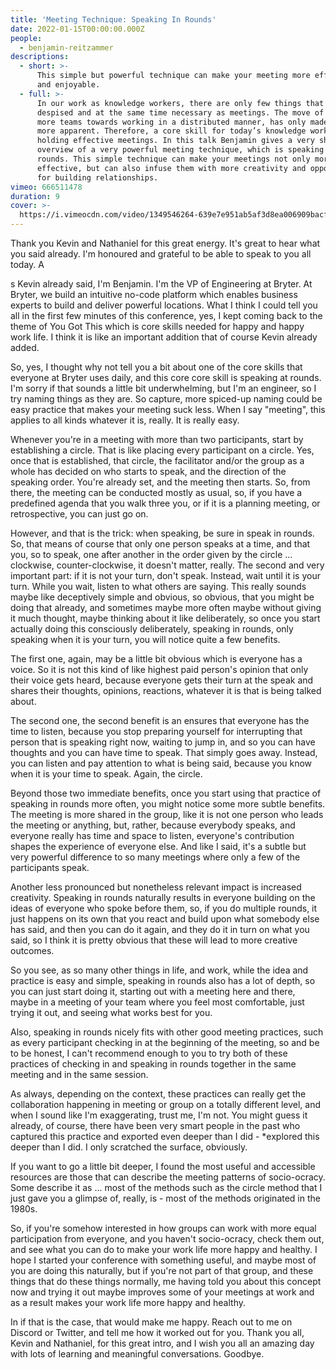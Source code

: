 ```yaml
---
title: 'Meeting Technique: Speaking In Rounds'
date: 2022-01-15T00:00:00.000Z
people:
  - benjamin-reitzammer
descriptions:
  - short: >-
      This simple but powerful technique can make your meeting more effective
      and enjoyable.
  - full: >-
      In our work as knowledge workers, there are only few things that are more
      despised and at the same time necessary as meetings. The move of more and
      more teams towards working in a distributed manner, has only made this
      more apparent. Therefore, a core skill for today’s knowledge workers is
      holding effective meetings. In this talk Benjamin gives a very short
      overview of a very powerful meeting technique, which is speaking in
      rounds. This simple technique can make your meetings not only more
      effective, but can also infuse them with more creativity and opportunities
      for building relationships.
vimeo: 666511478
duration: 9
cover: >-
  https://i.vimeocdn.com/video/1349546264-639e7e951ab5af3d8ea006909bacfea0e0265fd8deb6e806bb9b02911fe289b9-d
---
```


Thank you Kevin and Nathaniel for this great energy. It's great to hear what you said already. I'm honoured and grateful to be able to speak to you all today. A

s Kevin already said, I'm Benjamin. I'm the VP of Engineering at Bryter. At Bryter, we build an intuitive no-code platform which enables business experts to build and deliver powerful locations. What I think I could tell you all in the first few minutes of this conference, yes, I kept coming back to the theme of You Got This which is core skills needed for happy and happy work life. I think it is like an important addition that of course Kevin already added.

So, yes, I thought why not tell you a bit about one of the core skills that everyone at Bryter uses daily, and this core  core skill is speaking at rounds. I'm sorry if that sounds a little bit underwhelming, but I'm an engineer, so I try naming things as they are. So capture, more spiced-up naming could be easy practice that makes your meeting suck less. When I say "meeting", this applies to all kinds whatever it is, really. It is really easy.

Whenever you're in a meeting with more than two participants, start by establishing a circle. That is like placing every participant on a circle. Yes, once that is established, that circle, the facilitator and/or the group as a whole has decided on who starts to speak, and the direction of the speaking order. You're already set, and the meeting then starts. So, from there, the meeting can be conducted mostly as usual, so, if you have a predefined agenda that you walk three you, or if it is a planning meeting, or retrospective, you can just go on.

However, and that is the trick: when speaking, be sure in speak in rounds. So, that means of course that only one person speaks at a time, and that you, so to speak, one after another in the order given by the circle ... clockwise, counter-clockwise, it doesn't matter, really. The second and very important part: if it is not your turn, don't speak. Instead, wait until it is your turn. While you wait, listen to what others are saying. This really sounds maybe like deceptively simple and obvious, so obvious, that you might be doing that already, and sometimes maybe more often maybe without giving it much thought, maybe thinking about it like deliberately, so once you start actually doing this consciously deliberately, speaking in rounds, only speaking when it is your turn, you will notice quite a few benefits.

The first one, again, may be a little bit obvious which is everyone has a voice. So it is not this kind of like highest paid person's opinion that only their voice gets heard, because everyone gets their turn at the speak and shares their thoughts, opinions, reactions, whatever it is that is being talked about.

The second one, the second benefit is an ensures that everyone has the time to listen, because you stop preparing yourself for interrupting that person that is speaking right now, waiting to jump in, and so you can have thoughts and you can have time to speak. That simply goes away. Instead, you can listen and pay attention to what is being said, because you know when it is your time to speak. Again, the circle.

Beyond those two immediate benefits, once you start using that practice of speaking in rounds more often, you might notice some more subtle benefits. The meeting is more shared in the group, like it is not one person who leads the meeting or anything, but, rather, because everybody speaks, and everyone really has time and space to listen, everyone's contribution shapes the experience of everyone else. And like I said, it's a subtle but very powerful difference to so many meetings where only a few of the participants speak.

Another less pronounced but nonetheless relevant impact is increased creativity. Speaking in rounds naturally results in everyone building on the ideas of everyone who spoke before them, so, if you do multiple rounds, it just happens on its own that you react and build upon what somebody else has said, and then you can do it again, and they do it in turn on what you said, so I think it is pretty obvious that these will lead to more creative outcomes.

So you see, as so many other things in life, and work, while the idea and practice is easy and simple, speaking in rounds also has a lot of depth, so you can just start doing it, starting out with a meeting here and there, maybe in a meeting of your team where you feel most comfortable, just trying it out, and seeing what works best for you.

Also, speaking in rounds nicely fits with other good meeting practices, such as every participant checking in at the beginning of the meeting, so and be to be honest, I can't recommend enough to you to try both of these practices of checking in and speaking in rounds together in the same meeting and in the same session.

As always, depending on the context, these practices can really get the collaboration happening in meeting or group on a totally different level, and when I sound like I'm exaggerating, trust me, I'm not. You might guess it already, of course, there have been very smart people in the past who captured this practice and exported even deeper than I did - *explored this deeper than I did. I only scratched the surface, obviously.

If you want to go a little bit deeper, I found the most useful and accessible resources are those that can describe the meeting patterns of socio-ocracy. Some describe it as ... most of the methods such as the circle method that I just gave you a glimpse of, really, is - most of the methods originated in the 1980s.

So, if you're somehow interested in how groups can work with more equal participation from everyone, and you haven't socio-ocracy, check them out, and see what you can do to make your work life more happy and healthy. I hope I started your conference with something useful, and maybe most of you are doing this naturally, but if you're not part of that group, and these things that do these things normally, me having told you about this concept now and trying it out maybe improves some of your meetings at work and as a result makes your work life more happy and healthy.

In if that is the case, that would make me happy. Reach out to me on Discord or Twitter, and tell me how it worked out for you. Thank you all, Kevin and Nathaniel, for this great intro, and I wish you all an amazing day with lots of learning and meaningful conversations. Goodbye.

